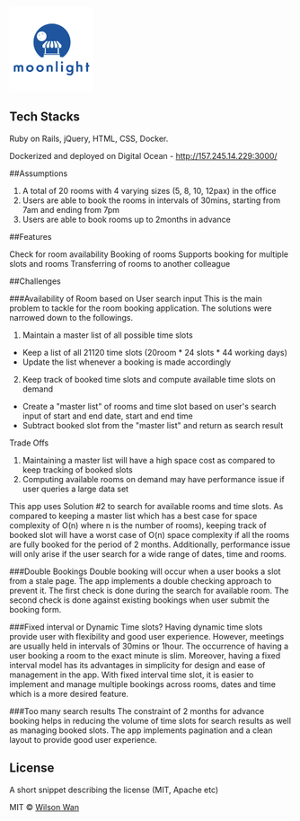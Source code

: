 <img src="https://github.com/wholesomewilson/moonlightsg/blob/master/app/assets/images/moonlight.png" width="150">

## Tech Stacks

Ruby on Rails, jQuery, HTML, CSS, Docker.

Dockerized and deployed on Digital Ocean - http://157.245.14.229:3000/

##Assumptions

1. A total of 20 rooms with 4 varying sizes (5, 8, 10, 12pax) in the office
2. Users are able to book the rooms in intervals of 30mins, starting from 7am and ending from 7pm
3. Users are able to book rooms up to 2months in advance

##Features

Check for room availability
Booking of rooms
Supports booking for multiple slots and rooms
Transferring of rooms to another colleague

##Challenges

###Availability of Room based on User search input
This is the main problem to tackle for the room booking application. The solutions were narrowed down to the followings.

1. Maintain a master list of all possible time slots
- Keep a list of all 21120 time slots (20room * 24 slots * 44 working days)
- Update the list whenever a booking is made accordingly

2. Keep track of booked time slots and compute available time slots on demand
- Create a "master list" of rooms and time slot based on user's search input of start and end date, start and end time
- Subtract booked slot from the "master list" and return as search result

Trade Offs
1. Maintaining a master list will have a high space cost as compared to keep tracking of booked slots
2. Computing available rooms on demand may have performance issue if user queries a large data set

This app uses Solution #2 to search for available rooms and time slots. As compared to keeping a master list which has a best case for space complexity of O(n) where n is the number of rooms), keeping track of booked slot will have a worst case of O(n) space complexity if all the rooms are fully booked for the period of 2 months. Additionally, performance issue will only arise if the user search for a wide range of dates, time and rooms.

###Double Bookings
Double booking will occur when a user books a slot from a stale page. The app implements a double checking approach to prevent it. The first check is done during the search for available room. The second check is done against existing bookings when user submit the booking form.

###Fixed interval or Dynamic Time slots?
Having dynamic time slots provide user with flexibility and good user experience. However, meetings are usually held in intervals of 30mins or 1hour. The occurrence of having a user booking a room to the exact minute is slim. Moreover, having a fixed interval model has its advantages in simplicity for design and ease of management in the app. With fixed interval time slot, it is easier to implement and manage multiple bookings across rooms, dates and time which is a more desired feature.

###Too many search results
The constraint of 2 months for advance booking helps in reducing the volume of time slots for search results as well as managing booked slots. The app implements pagination and a clean layout to provide good user experience.


## License
A short snippet describing the license (MIT, Apache etc)

MIT © [Wilson Wan]()
